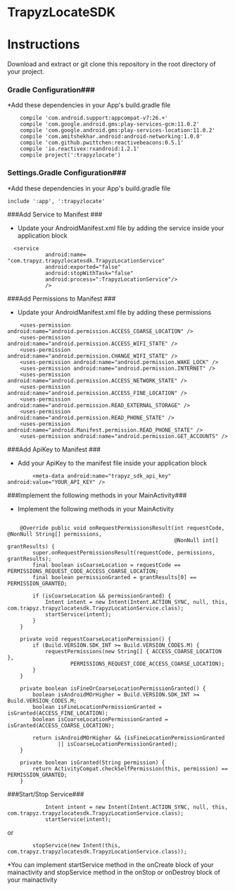 # TrapyzLocateSDK

# Instructions #

Download and extract or git clone this repository in the root directory of your project.
### Gradle Configuration###
*Add these dependencies in your App's build.gradle file

```
    compile 'com.android.support:appcompat-v7:26.+'
    compile 'com.google.android.gms:play-services-gcm:11.0.2'
    compile 'com.google.android.gms:play-services-location:11.0.2'
    compile 'com.amitshekhar.android:android-networking:1.0.0'
    compile 'com.github.pwittchen:reactivebeacons:0.5.1'
    compile 'io.reactivex:rxandroid:1.2.1'
    compile project(':trapyzlocate')

```

### Settings.Gradle Configuration###
*Add these dependencies in your App's build.gradle file
```
include ':app', ':trapyzlocate'

```

###Add Service to Manifest ###
* Update your AndroidManifest.xml file by adding the service inside your application block
```
  <service
            android:name= "com.trapyz.trapyzlocatesdk.TrapyzLocationService"
            android:exported="false"
            android:stopWithTask="false"
            android:process=":TrapyzLocationService"/>
            />
```

###Add Permissions to Manifest ###
* Update your AndroidManifest.xml file by adding these permissions
```
    <uses-permission android:name="android.permission.ACCESS_COARSE_LOCATION" />
    <uses-permission android:name="android.permission.ACCESS_WIFI_STATE" />
    <uses-permission android:name="android.permission.CHANGE_WIFI_STATE" />
    <uses-permission android:name="android.permission.WAKE_LOCK" />
    <uses-permission android:name="android.permission.INTERNET" />
    <uses-permission android:name="android.permission.ACCESS_NETWORK_STATE" />
    <uses-permission android:name="android.permission.ACCESS_FINE_LOCATION" />
    <uses-permission android:name="android.permission.READ_EXTERNAL_STORAGE" />
    <uses-permission android:name="android.permission.READ_PHONE_STATE" />
    <uses-permission android:name="android.Manifest.permission.READ_PHONE_STATE" />
    <uses-permission android:name="android.permission.GET_ACCOUNTS" />
```

###Add ApiKey to Manifest ###
* Add your ApiKey to the manifest file inside your application block
```
        <meta-data android:name="trapyz_sdk_api_key" android:value="YOUR_API_KEY" />

```

###Implement the following methods in your MainActivity###
* Implement the following methods in your MainActivity
```

    @Override public void onRequestPermissionsResult(int requestCode, @NonNull String[] permissions,
                                                     @NonNull int[] grantResults) {
        super.onRequestPermissionsResult(requestCode, permissions, grantResults);
        final boolean isCoarseLocation = requestCode == PERMISSIONS_REQUEST_CODE_ACCESS_COARSE_LOCATION;
        final boolean permissionGranted = grantResults[0] == PERMISSION_GRANTED;

        if (isCoarseLocation && permissionGranted) {
            Intent intent = new Intent(Intent.ACTION_SYNC, null, this, com.trapyz.trapyzlocatesdk.TrapyzLocationService.class);
            startService(intent);
        }
    }

    private void requestCoarseLocationPermission() {
        if (Build.VERSION.SDK_INT >= Build.VERSION_CODES.M) {
            requestPermissions(new String[] { ACCESS_COARSE_LOCATION },
                    PERMISSIONS_REQUEST_CODE_ACCESS_COARSE_LOCATION);
        }
    }

    private boolean isFineOrCoarseLocationPermissionGranted() {
        boolean isAndroidMOrHigher = Build.VERSION.SDK_INT >= Build.VERSION_CODES.M;
        boolean isFineLocationPermissionGranted = isGranted(ACCESS_FINE_LOCATION);
        boolean isCoarseLocationPermissionGranted = isGranted(ACCESS_COARSE_LOCATION);

        return isAndroidMOrHigher && (isFineLocationPermissionGranted
                || isCoarseLocationPermissionGranted);
    }

    private boolean isGranted(String permission) {
        return ActivityCompat.checkSelfPermission(this, permission) == PERMISSION_GRANTED;
    }

```

###Start/Stop Service###

``` 
            Intent intent = new Intent(Intent.ACTION_SYNC, null, this, com.trapyz.trapyzlocatesdk.TrapyzLocationService.class);
            startService(intent);

```

or


```
        stopService(new Intent(this, com.trapyz.trapyzlocatesdk.TrapyzLocationService.class));
```

*You can implement startService method in the onCreate block of your mainactivity and stopService method in the onStop or onDestroy block of your mainactivity